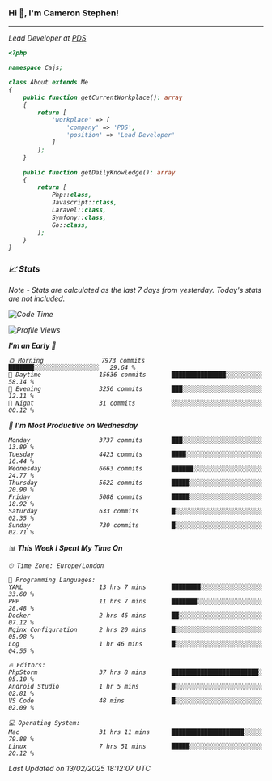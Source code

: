 ### Hi 👋, I'm Cameron Stephen!
<hr>
<p><em>Lead Developer at <a href="https://prindatasolutions.co.uk">PDS</a></p>


```php
<?php

namespace Cajs;

class About extends Me
{
    public function getCurrentWorkplace(): array
    {
        return [
            'workplace' => [
                'company' => 'PDS',
                'position' => 'Lead Developer'
            ]
        ];
    }

    public function getDailyKnowledge(): array
    {
        return [
            Php::class,
            Javascript::class,
            Laravel::class,
            Symfony::class,
            Go::class,
        ];
    }
}
```

### 📈 Stats
<p><em>Note - Stats are calculated as the last 7 days from yesterday. Today's stats are not included.</em></p>


<!--START_SECTION:waka-->
![Code Time](http://img.shields.io/badge/Code%20Time-4%2C313%20hrs%2023%20mins-blue)

![Profile Views](http://img.shields.io/badge/Profile%20Views-0-blue)

**I'm an Early 🐤** 

```text
🌞 Morning                7973 commits        ███████░░░░░░░░░░░░░░░░░░   29.64 % 
🌆 Daytime                15636 commits       ███████████████░░░░░░░░░░   58.14 % 
🌃 Evening                3256 commits        ███░░░░░░░░░░░░░░░░░░░░░░   12.11 % 
🌙 Night                  31 commits          ░░░░░░░░░░░░░░░░░░░░░░░░░   00.12 % 
```
📅 **I'm Most Productive on Wednesday** 

```text
Monday                   3737 commits        ███░░░░░░░░░░░░░░░░░░░░░░   13.89 % 
Tuesday                  4423 commits        ████░░░░░░░░░░░░░░░░░░░░░   16.44 % 
Wednesday                6663 commits        ██████░░░░░░░░░░░░░░░░░░░   24.77 % 
Thursday                 5622 commits        █████░░░░░░░░░░░░░░░░░░░░   20.90 % 
Friday                   5088 commits        █████░░░░░░░░░░░░░░░░░░░░   18.92 % 
Saturday                 633 commits         █░░░░░░░░░░░░░░░░░░░░░░░░   02.35 % 
Sunday                   730 commits         █░░░░░░░░░░░░░░░░░░░░░░░░   02.71 % 
```


📊 **This Week I Spent My Time On** 

```text
🕑︎ Time Zone: Europe/London

💬 Programming Languages: 
YAML                     13 hrs 7 mins       ████████░░░░░░░░░░░░░░░░░   33.60 % 
PHP                      11 hrs 7 mins       ███████░░░░░░░░░░░░░░░░░░   28.48 % 
Docker                   2 hrs 46 mins       ██░░░░░░░░░░░░░░░░░░░░░░░   07.12 % 
Nginx Configuration      2 hrs 20 mins       █░░░░░░░░░░░░░░░░░░░░░░░░   05.98 % 
Log                      1 hr 46 mins        █░░░░░░░░░░░░░░░░░░░░░░░░   04.55 % 

🔥 Editors: 
PhpStorm                 37 hrs 8 mins       ████████████████████████░   95.10 % 
Android Studio           1 hr 5 mins         █░░░░░░░░░░░░░░░░░░░░░░░░   02.81 % 
VS Code                  48 mins             █░░░░░░░░░░░░░░░░░░░░░░░░   02.09 % 

💻 Operating System: 
Mac                      31 hrs 11 mins      ████████████████████░░░░░   79.88 % 
Linux                    7 hrs 51 mins       █████░░░░░░░░░░░░░░░░░░░░   20.12 % 
```


 Last Updated on 13/02/2025 18:12:07 UTC
<!--END_SECTION:waka-->
